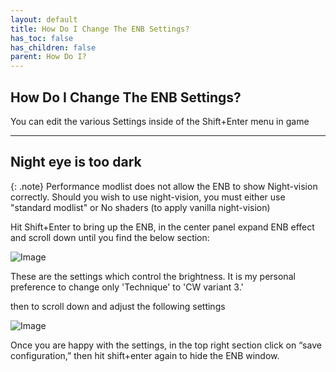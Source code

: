 ```yaml
---
layout: default
title: How Do I Change The ENB Settings?
has_toc: false
has_children: false
parent: How Do I?
---
```


## How Do I Change The ENB Settings?

You can edit the various Settings inside of the Shift+Enter menu in game

---

## Night eye is too dark

{: .note}
Performance modlist does not allow the ENB to show Night-vision correctly. Should you wish to use night-vision, you must either use "standard modlist" or No shaders (to apply vanilla night-vision)

Hit Shift+Enter to bring up the ENB, in the center panel expand ENB effect and scroll down until you find the below section:

![Image](https://user-images.githubusercontent.com/26418143/175901531-69ed7701-e295-4a8f-933a-5cbb85dc85c4.png)

These are the settings which control the brightness. It is my personal preference to change only 'Technique' to 'CW variant 3.'

then to scroll down and adjust the following settings

![Image](https://user-images.githubusercontent.com/26418143/197895203-bf895835-7dbc-44e8-ae8e-dae5e650e3d1.png)


Once you are happy with the settings, in the top right section click on “save configuration,” then hit shift+enter again to hide the ENB window.